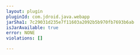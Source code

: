 ```yaml
---
layout: plugin
pluginId: com.jdroid.java.webapp
jarSha1: 7c29031d235e7f11603a2092b5b970fb7693b6ab
isJarAvailable: true
error: NONE
violations: []

---
```

